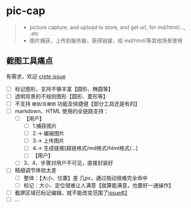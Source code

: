 # pic-cap

> * picture capture, and upload to store, and get url, for md/html/..., .etc
> * 图片捕获，上传到服务器，获得链接，给 md/html/等其他场景使用

## 截图工具痛点

有需求，欢迎 [crete issue](https://github.com/ReAlign/pic-cap/issues)

* [ ] 标记图形，支持不够丰富【圆形、椭圆等】
* [ ] 透明背景的不规则图形【圆形、菱形等】
* [ ] 不支持 `撤销`/`反撤销` 功能及快捷键【部分工具还是有的】
* [ ] markdown、HTML 使用的全链路支持：
  * [ ] 【用户】
    * [ ] 1.捕获图片
    * [ ] 2.-> 编辑图片
    * [ ] 3.-> 上传图片
    * [ ] 4.-> 生成链接[超链格式/md格式/html格式/...]
    * [ ] 【用户】
  * [ ] 3、4，步骤对用户不可见，直接封装好
* [ ] 精细调节体验太差
  * [ ] 整体：【大小、位置】差 几px，通过拖动很难完全命中
  * [ ] 标记：大小、定位很难让人满意【就算能满意，也要好一通操作】
* [ ] 截屏区域已标记编辑，就不能改变范围了[issue#2](https://github.com/ReAlign/pic-cap/issues/2)
* [ ] ...
